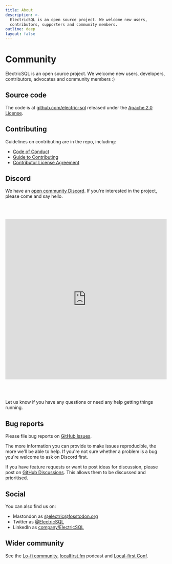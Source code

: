 ```yaml
---
title: About
description: >-
  ElectricSQL is an open source project. We welcome new users,
  contributors, supporters and community members.
outline: deep
layout: false
---
```


# Community

ElectricSQL is an open source project. We welcome new users, developers, contributors, advocates and <span class="no-wrap">community members :)</span>

## Source code

The code is at [github.com/electric-sql](https://github.com/electric-sql) released under the [Apache 2.0 License](https://github.com/electric-sql/electric/blob/main/LICENSE).

## Contributing

Guidelines on contributing are in the repo, including:

- [Code of Conduct](https://github.com/electric-sql/electric/blob/main/CODE_OF_CONDUCT.md)
- [Guide to Contributing](https://github.com/electric-sql/electric/blob/main/CONTRIBUTING.md)
- [Contributor License Agreement](https://github.com/electric-sql/electric/blob/main/CLA.md)

## Discord

We have an [open community Discord](https://discord.electric-sql.com). If you're interested in the project, please come and say hello.

<iframe src="https://discord.com/widget?id=933657521581858818&theme=dark"
    width="350"
    height="500"
    allowtransparency="true"
    frameborder="0"
    sandbox="allow-popups allow-popups-to-escape-sandbox allow-same-origin allow-scripts"
    style="width: 100%; max-width: 550px; margin: 48px 0">
</iframe>

Let us know if you have any questions or need any help getting things running.

## Bug reports

Please file bug reports on [GitHub Issues](https://github.com/electric-sql/electric/issues).

The more information you can provide to make issues reproducible, the more we'll be able to help. If you're not sure whether a problem is a bug you're welcome to ask on Discord first.

If you have feature requests or want to post ideas for discussion, please post on [GitHub Discussions](https://github.com/electric-sql/electric/discussions). This allows them to be discussed and prioritised.

## Social

You can also find us on:

- Mastondon as [@electric@fosstodon.org](https://fosstodon.org/@electric)
- Twitter as [@ElectricSQL](https://twitter.com/ElectricSQL)
- LinkedIn as [company/ElectricSQL](https://www.linkedin.com/company/electric-sql)

## Wider community

See the [Lo-fi community](https://lofi.software), [localfirst.fm](https://www.localfirst.fm) podcast and [Local-first Conf](https://www.localfirstconf.com).
